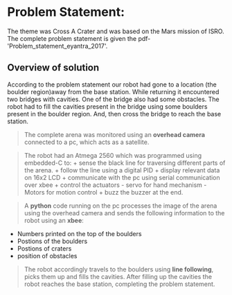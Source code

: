 # Problem Statement:
The theme was Cross A Crater and was based on the Mars mission of ISRO. The complete problem statement is given the pdf-'Problem_statement_eyantra_2017'.

## Overview of solution 

   According to the problem statement our robot had gone to a location (the boulder region)away from the base station. While returning it encountered two bridges with cavities. One of the bridge also had some obstacles. The robot had to fill the cavities present in the bridge using some boulders present in the boulder region. And, then cross the bridge to reach the base station. 
  
  > The complete arena was monitored using an **overhead camera** connected to a pc, which acts as a satellite. 
  
  > The robot had an Atmega 2560 which was programmed using embedded-C to:
     + sense the black line for traversing different parts of the arena.
     + follow the line using a digital PID 
     + display relevant data on 16x2 LCD 
     + communicate with the pc using serial communication over xbee
     + control the actuators 
         - servo for hand mechanism
         - Motors for motion control
     + buzz the buzzer at the end.

> A **python** code running on the pc processes the image of the arena using the overhead camera and sends the following information to the robot using an **xbee**:
   + Numbers printed on the top of the boulders 
   + Postions of the boulders
   + Postions of craters 
   + position of obstacles
  
  
> The robot accordingly travels to the boulders using **line following**, picks them up and fills the cavities. After filling up the cavities the robot reaches the base station, completing the problem statement.
    
